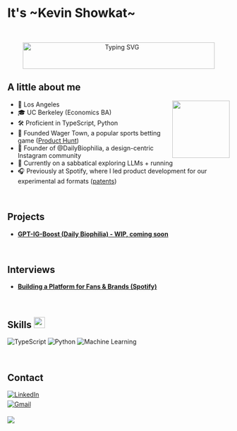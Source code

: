 <h1 align="left"><b>It's ~Kevin Showkat~</b></h1>
<br/>
<p align="center">
  <img src="https://readme-typing-svg.demolab.com?font=Fira+Code&weight=500&size=24&duration=1800&pause=800&center=true&random=false&color=29AB87&lines=Product+Manager;Founder;LLM+enthusiast;Biophilic+Designer" alt="Typing SVG" style="height: 60px; width: 435px;">
</p>


## <b>A little about me</b>

<picture><img align="right" src="https://github.com/kshowkat-ctrl/public-assets/blob/main/itkev.png?raw=true" width = 130px></picture>
+ 📍 Los Angeles
+ 🎓 UC Berkeley (Economics BA)
+ 🛠️ Proficient in TypeScript, Python
+ 🚀 Founded Wager Town, a popular sports betting game ([Product Hunt]([url](https://www.producthunt.com/products/wager-town)))
+ 🌿 Founder of @DailyBiophilia, a design-centric Instagram community
+ 🌱 Currently on a sabbatical exploring LLMs + running
+ 🎧 Previously at Spotify, where I led product development for our experimental ad formats ([patents](https://patents.justia.com/inventor/kevin-showkat))
<br/>

## <b>Projects</b>

- **[GPT-IG-Boost (Daily Biophilia) - WIP, coming soon](https://localhost)** 

<br/>

## <b>Interviews</b>

- **[Building a Platform for Fans & Brands (Spotify)](https://ads.spotify.com/en-US/news-and-insights/building-a-platform-for-fans-and-brands/)**

<br/>

## <b>Skills </b><img src="https://media2.giphy.com/media/QssGEmpkyEOhBCb7e1/giphy.gif?cid=ecf05e47a0n3gi1bfqntqmob8g9aid1oyj2wr3ds3mg700bl&rid=giphy.gif" width="25">

![TypeScript](https://img.shields.io/badge/TypeScript-%23007ACC.svg?style=for-the-badge&logo=typescript&logoColor=white)
![Python](https://img.shields.io/badge/Python-%3776AB.svg?style=for-the-badge&logo=python&logoColor=white)
![Machine Learning](https://img.shields.io/badge/Machine_Learning-%23FF6F00.svg?style=for-the-badge&logo=MachineLearning&logoColor=white)

<br/>

## <b>Contact</b>


<div align='left'>

<a href="https://www.linkedin.com/in/kevinshowkat/" target="_blank">
<img src="https://img.shields.io/badge/LinkedIn-%230077B5.svg?style=for-the-badge&logo=linkedin&logoColor=white" alt="LinkedIn" style="margin-bottom: 5px;"/>
</a>

<br>

<a href="mailto:kevinshowkat.professional@gmail.com" target="_blank">
<img src="https://img.shields.io/badge/Gmail-%23EA4335.svg?style=for-the-badge&logo=gmail&logoColor=white" alt="Gmail" style="margin-bottom: 5px;" />
</a>

<br>

[![](https://visitcount.itsvg.in/api?id=kev-script&label=Profile%20Views&color=2&icon=5&pretty=false)](https://visitcount.itsvg.in)

<!-- Add any other badges here -->
<!-- Example: Dev.to -->
<!-- <a href="https://dev.to/kevinshowkat" target="_blank">
<img src="https://img.shields.io/badge/Dev.to-0A0A0A?style=for-the-badge&logo=dev.to&logoColor=white" alt="Dev.to" style="margin-bottom: 5px;" />
</a> -->

</div>

<br>
